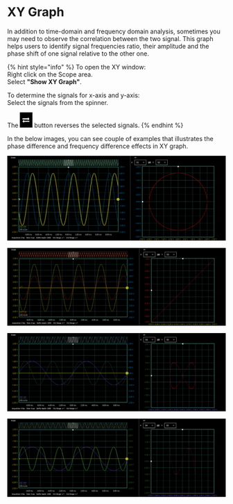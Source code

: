 # XY Graph

In addition to time-domain and frequency domain analysis, sometimes you may need to observe the correlation between the two signal. This graph helps users to identify signal frequencies ratio, their amplitude and the phase shift of one signal relative to the other one.

{% hint style="info" %}
To open the XY window:  
    Right click on the Scope area.  
    Select **"Show XY Graph"**.

To determine the signals for x-axis and y-axis:  
    Select the signals from the spinner.

The ![](../../../../.gitbook/assets/image%20%2818%29.png) button reverses the selected signals. 
{% endhint %}

In the below images, you can see couple of examples that illustrates the phase difference and frequency difference effects in XY graph.

![2 signals with the same frequency and 90 degree phase shift](../../../../.gitbook/assets/image%20%2854%29.png)

![2 signals with the same frequency and 0 degree phase difference](../../../../.gitbook/assets/image%20%2881%29.png)

![The frequency of y-axis signal is two times the frequency of x-axis signal and 0 degree phase difference ](../../../../.gitbook/assets/image%20%2843%29.png)

![The frequency of y-axis signal is three times the frequency of x-axis signal and 0 degree phase difference ](../../../../.gitbook/assets/image%20%2828%29.png)

